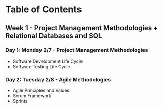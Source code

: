 # Table of Contents

## Week 1 - Project Management Methodologies + Relational Databases and SQL
### **Day 1: Monday 2/7** - Project Management Methodologies
- Software Development Life Cycle
- Software Testing Life Cycle

### **Day 2: Tuesday 2/8** - Agile Methodologies
- Agile Principles and Values
- Scrum Framework
- Sprints